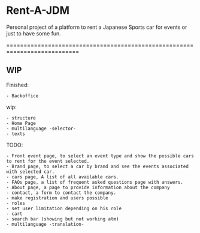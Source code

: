 # Rent-A-JDM


Personal project of a platform to rent a Japanese Sports car for events or just to have some fun.

===========================================================================

## WIP

Finished: 

    - Backoffice

wip:

    - structure
    - Home Page
    - multilanguage -selector-
    - texts

TODO: 

    - Front event page, to select an event type and show the possible cars to rent for the event selected. 
    - Brand page, to select a car by brand and see the events associated with selected car.
    - cars page, A list of all available cars.
    - FAQs page, a list of frequent asked questions page with answers.
    - About page, a page to provide information about the company
    - contact, a form to contact the company.
    - make registration and users possible
    - roles
    - set user limitation depending on his role
    - cart
    - search bar (showing but not working atm)
    - multilanguage -translation-